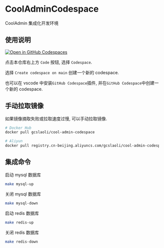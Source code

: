 # CoolAdminCodespace

CoolAdmin 集成化开发环境

## 使用说明

[![Open in GitHub Codespaces](https://github.com/codespaces/badge.svg)](https://github.com/codespaces/new?hide_repo_select=true&ref=main&repo=530035709)

点击本仓库右上方 `Code` 按钮, 选择 `Codespace`.

选择 `Create codespace on main` 创建一个新的 codespace.

也可以在 vscode 中安装`GitHub Codespace`插件, 并在`GitHub Codespace`中创建一个新的 codespace.

## 手动拉取镜像

如果镜像摘取失败或拉取速度过慢, 可以手动拉取镜像.

```bash
# Docker Hub
docker pull gcslaoli/cool-admin-codespace
```

```bash
# Aliyun
docker pull registry.cn-beijing.aliyuncs.com/gcslaoli/cool-admin-codespace
```

## 集成命令

启动 mysql 数据库

```bash
make mysql-up
```

关闭 mysql 数据库

```bash
make mysql-down
```

启动 redis 数据库

```bash
make redis-up
```

关闭 redis 数据库

```bash
make redis-down
```

